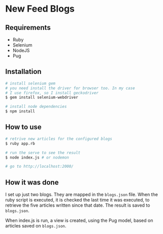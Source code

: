 # New Feed Blogs

## Requirements

- Ruby
- Selenium
- NodeJS
- Pug

## Installation

```bash
# install selenium gem
# you need install the driver for browser too. In my case
# I use firefox, so I install geckodriver
$ gem install selenium-webdriver

# install node dependencies
$ npm install
```

## How to use

```bash
# retrive new articles for the configured blogs
$ ruby app.rb

# run the serve to see the result
$ node index.js # or nodemon

# go to http://localhost:2000/
```

## How it was done

I set up just two blogs. They are mapped in the `blogs.json` file. When the ruby script is executed, it is checked the last time it was executed, to retrieve the five articles written since that date. The result is saved to `blogs.json`. 

When index.js is run, a view is created, using the Pug model, based on articles saved on `blogs.json`.
